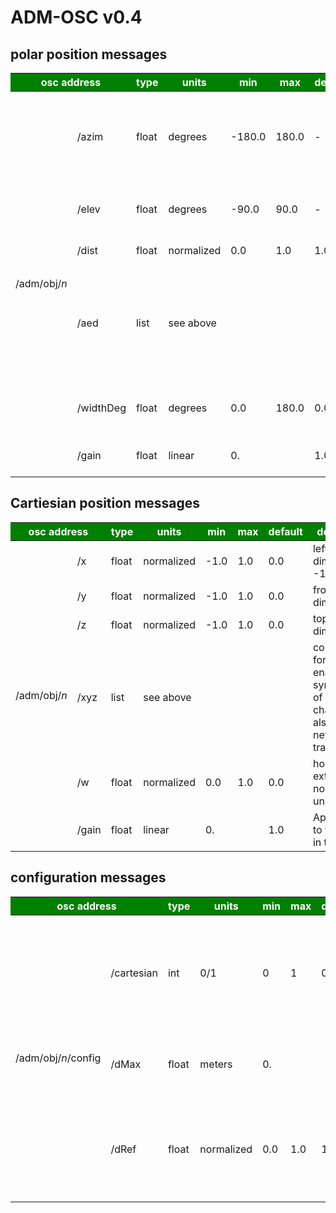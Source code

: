 
# ADM-OSC v0.4

## polar position messages

<table>
    <thead bgcolor="Green">
        <tr>
            <th colspan=2 style="color:#FFFFFF">osc address</th>
            <th style="color:#FFFFFF">type</th>
            <th style="color:#FFFFFF">units</th>               
            <th style="color:#FFFFFF">min</th>
            <th style="color:#FFFFFF">max</th>
            <th style="color:#FFFFFF">default</th>
            <th style="color:#FFFFFF">description</th>
            <th style="color:#FFFFFF">example</th>
            <th style="color:#FFFFFF">status</th>
        </tr>
    </thead>
    <tbody>
        <tr>
            <td rowspan=6>/adm/obj/<span style="font-style:italic">n</span></td>
            <td>/azim</td>
            <td>float</td>
            <td>degrees</td>
            <td>-180.0</td>
            <td>180.0</td>
            <td>-</td>
            <td><b>azimuth</b> “theta - &#952;” of sound location. -90 is on the Right, 0 is in front.</td>
            <td>/adm/obj/4/azim -22.5</td>
            <td bgcolor="LightGreen">stable v0.4</td>
        </tr>
        <tr>
            <td>/elev</td>
            <td>float</td>
            <td>degrees</td>
            <td>-90.0</td>
            <td>90.0</td>
            <td>-</td>
            <td><b>elevation</b> “phi - &#632;” of sound location</td>
            <td>/adm/obj/4/elev 12.7</td>
            <td bgcolor="LightGreen">stable v0.4</td>
        </tr>
        <tr>
            <td>/dist</td>
            <td>float</td>
            <td>normalized</td>
            <td>0.0</td>
            <td>1.0</td>
            <td>1.0</td>
            <td><b>distance</b> “r” from origin</td>
            <td>/adm/obj/4/dist 0.9</td>
            <td bgcolor="LightGreen">stable v0.4</td>
        </tr>
        <tr>
            <td>/aed</td>
            <td>list</td>
            <td colspan=4>see above</td>
            <td>compact format enables synchronicity of position changes and also less network traffic</td>
            <td>/adm/obj/4/aed -22.5 12.7 0.9</td>
            <td bgcolor="LightGreen">stable v0.4</td>
        </tr>
        <tr>
            <td>/widthDeg</td>
            <td>float</td>
            <td>degrees</td>
            <td>0.0</td>
            <td>180.0</td>
            <td>0.0</td>
            <td>horizontal extent in degrees. See also /w</td>
            <td>/adm/obj/3/widthDeg 45.2</td>
            <td bgcolor="Pink"><a href="https://github.com/immersive-audio-live/ADM-OSC/issues/1">in progress</a></td>
        </tr>
        <tr>
            <td>/gain</td>
            <td>float</td>
            <td>linear</td>
            <td>0.</td>
            <td></td>
            <td>1.0</td>
            <td>Apply a gain to the audio in the object.</td>
            <td>/adm/obj/3/gain 0.707</td>
            <td bgcolor="LightGreen">stable v0.4</td>
        </tr>
    </tbody>
</table>

## Cartiesian position messages

<table>
    <thead bgcolor="Green" style="color:#FFFF00">
        <tr>
            <th colspan=2 style="color:#FFFFFF">osc address</th>                  
            <th style="color:#FFFFFF">type</th>
            <th style="color:#FFFFFF">units</th>
            <th style="color:#FFFFFF">min</th>
            <th style="color:#FFFFFF">max</th>
            <th style="color:#FFFFFF">default</th>
            <th style="color:#FFFFFF">description</th>
            <th style="color:#FFFFFF">example</th>
            <th style="color:#FFFFFF">status</th>
        </tr>
    </thead>
    <tbody>
        <tr>
            <td rowspan=6>/adm/obj/<i>n</i></td>
            <td>/x</td>
            <td>float</td>
            <td>normalized</td>
            <td>-1.0</td>
            <td>1.0</td>
            <td>0.0</td>
            <td>left/right dimension. -1 is left</td>
            <td>/adm/obj/4/x -0.9</td>
            <td bgcolor="LightGreen">stable v0.4</td>
        </tr>
        <tr>
                        <td>/y</td>
                        <td>float</td>
                        <td>normalized</td>
                        <td>-1.0</td>
                        <td>1.0</td>
                        <td>0.0</td>
                        <td>front/back dimension</td>
                        <td>/adm/obj/4/y 0.15</td>
                        <td bgcolor="LightGreen">stable v0.4</td>
        </tr>
        <tr>
                        <td>/z</td>
                        <td>float</td>
                        <td>normalized</td>
                        <td>-1.0</td>
                        <td>1.0</td>
                        <td>0.0</td>
                        <td>top/bottom dimension</td>
                        <td>/adm/obj/4/z 0.7</td>
                        <td bgcolor="LightGreen">stable v0.4</td>
        </tr>
        <tr>
                        <td>/xyz</td>
                        <td>list</td>
                        <td colspan=4>see above</td>
                        <td>compact format enables synchronicity of position changes and also less network traffic</td>
                        <td>/adm/obj/4/xyz -0.9 0.15 0.7</td>
                        <td bgcolor="LightGreen">stable v0.4</td>
        </tr>
        <tr>
                        <td>/w</td>
                        <td>float</td>
                        <td>normalized</td>
                        <td>0.0</td>
                        <td>1.0</td>
                        <td>0.0</td>
                        <td>horizontal extent in normalized units</td>
                        <td>/adm/obj/3/w 0.2</td>
                        <td bgcolor="Pink"><a href="https://github.com/immersive-audio-live/ADM-OSC/issues/1">in
                                progress</a></td>
        </tr>
        <tr>
                        <td>/gain</td>
                        <td>float</td>
                        <td>linear</td>
                        <td>0.</td>
                        <td></td>
                        <td>1.0</td>
                        <td>Apply a gain to the audio in the object.</td>
                        <td>/adm/obj/3/gain 0.707</td>
                        <td bgcolor="LightGreen">stable v0.4</td>
        </tr>
    </tbody>
</table>

## configuration messages

<table>
    <thead bgcolor="Green">
        <tr>
            <th colspan=2><font color="white">osc address</font></th>
            <th style="color:#FFFFFF">type</th>
            <th style="color:#FFFFFF">units</th>
            <th style="color:#FFFFFF">min</th>
            <th style="color:#FFFFFF">max</th>
            <th style="color:#FFFFFF">default</th>
            <th style="color:#FFFFFF">description</th>
            <th style="color:#FFFFFF">example</th>
            <th style="color:#FFFFFF">status</th>
        </tr>
    </thead>
    <tbody>
                    <tr>
                        <td rowspan=3>/adm/obj/<i>n</i>/config</td>
                        <td>/cartesian</td>
                        <td>int</td>
                        <td>0/1</td>
                        <td>0</td>
                        <td>1</td>
                        <td>0</td>
                        <td>If the flag is set to 1, Cartesian coordinates are used. Otherwise spherical coordinates are
                            used.</td>
                        <td>/adm/config/obj/1/cartesian 0</td>
                        <td bgcolor="LightGreen">stable v0.4</td>
                    </tr>
                    <tr>
                        <td>/dMax</td>
                        <td>float</td>
                        <td>meters</td>
                        <td>0.</td>
                        <td></td>
                        <td></td>
                        <td>Distance signified by a normalized dRef value of 1</td>
                        <td>/adm/config/obj/1/dMax 21.3</td>
                        <td bgcolor="Pink"><a href="https://github.com/immersive-audio-live/ADM-OSC/issues/12">in
                            progress</a></td>
        </tr>
        <tr>
                        <td>/dRef</td>
                        <td>float</td>
                        <td>normalized</td>
                        <td>0.0</td>
                        <td>1.0</td>
                        <td>1.0</td>
                        <td>Distance where dimensionless rendering is replaced with with physics-based rendering.</td>
                        <td>/adm/config/obj/1/dRef 0.2</td>
                        <td bgcolor="Pink"><a href="https://github.com/immersive-audio-live/ADM-OSC/issues/12">in
                            progress</a></td>
        </tr>
    </tbody>
</table>

